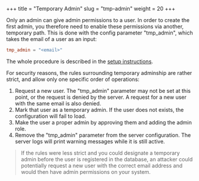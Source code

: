 +++
title = "Temporary Admin"
slug = "tmp-admin"
weight = 20
+++

Only an admin can give admin permissions to a user. In order to create the first admin, you therefore need to enable these permissions via another, temporary path. This is done with the config parameter "tmp_admin", which takes the email of a user as an input:

```toml
tmp_admin = "<email>"
```

The whole procedure is described in the [setup instructions](/server/setup/admin/#step-2-mark-user-as-tmp-admin).

For security reasons, the rules surrounding temporary adminship are rather strict, and allow only one specific order of operations:
1. Request a new user. The "tmp_admin" parameter may not be set at this point, or the request is denied by the server. A request for a new user with the same email is also denied.
1. Mark that user as a temporary admin. If the user does not exists, the configuration will fail to load.
1. Make the user a proper admin by approving them and adding the admin role.
1. Remove the "tmp_admin" parameter from the server configuration. The server logs will print warning messages while it is still active.

> If the rules were less strict and you could designate a temporary admin before the user is registered in the database, an attacker could potentially request a new user with the correct email address and would then have admin permissions on your system.
